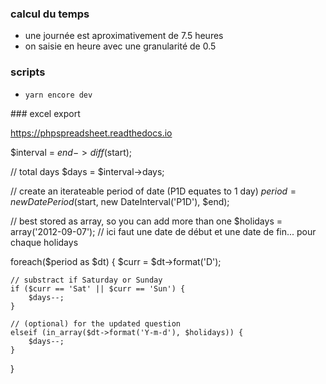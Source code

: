 



### calcul du temps

- une journée est aproximativement de 7.5 heures
- on saisie en heure avec une granularité de 0.5

### scripts

- `yarn encore dev`



### excel export

https://phpspreadsheet.readthedocs.io



$interval = $end->diff($start);

// total days
$days = $interval->days;

// create an iterateable period of date (P1D equates to 1 day)
$period = new DatePeriod($start, new DateInterval('P1D'), $end);

// best stored as array, so you can add more than one
$holidays = array('2012-09-07'); // ici faut une date de début et une date de fin... pour chaque holidays

foreach($period as $dt) {
    $curr = $dt->format('D');

    // substract if Saturday or Sunday
    if ($curr == 'Sat' || $curr == 'Sun') {
        $days--;
    }

    // (optional) for the updated question
    elseif (in_array($dt->format('Y-m-d'), $holidays)) {
        $days--;
    }
}